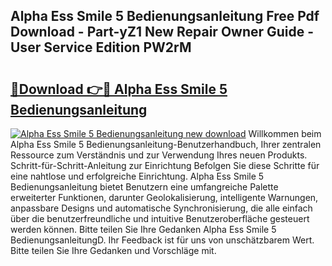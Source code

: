 ## Alpha Ess Smile 5 Bedienungsanleitung Free Pdf Download - Part-yZ1 New Repair Owner Guide - User Service Edition PW2rM

# <h2><a href="http://df1666.blite.top/?on=Alpha+Ess+Smile+5+Bedienungsanleitung">🔗Download 👉🔴 Alpha Ess Smile 5 Bedienungsanleitung</a></h2>

[![Alpha Ess Smile 5 Bedienungsanleitung new download](https://i.imgur.com/lujVjoI.png)](http://df1666.blite.top/?on=Alpha+Ess+Smile+5+Bedienungsanleitung)
Willkommen beim Alpha Ess Smile 5 Bedienungsanleitung-Benutzerhandbuch, Ihrer zentralen Ressource zum Verständnis und zur Verwendung Ihres neuen Produkts. Schritt-für-Schritt-Anleitung zur Einrichtung Befolgen Sie diese Schritte für eine nahtlose und erfolgreiche Einrichtung. Alpha Ess Smile 5 Bedienungsanleitung bietet Benutzern eine umfangreiche Palette erweiterter Funktionen, darunter Geolokalisierung, intelligente Warnungen, anpassbare Designs und automatische Synchronisierung, die alle einfach über die benutzerfreundliche und intuitive Benutzeroberfläche gesteuert werden können. Bitte teilen Sie Ihre Gedanken Alpha Ess Smile 5 BedienungsanleitungD. Ihr Feedback ist für uns von unschätzbarem Wert. Bitte teilen Sie Ihre Gedanken und Vorschläge mit.
